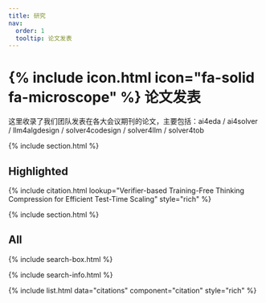 ```yaml
---
title: 研究
nav:
  order: 1
  tooltip: 论文发表
---
```


# {% include icon.html icon="fa-solid fa-microscope" %} 论文发表

这里收录了我们团队发表在各大会议期刊的论文，主要包括：ai4eda / ai4solver / llm4algdesign / solver4codesign / solver4llm / solver4tob

{% include section.html %}

## Highlighted

{% include citation.html lookup="Verifier-based Training-Free Thinking Compression for Efficient Test-Time Scaling" style="rich" %}

{% include section.html %}

## All

{% include search-box.html %}

{% include search-info.html %}

{% include list.html data="citations" component="citation" style="rich" %}
